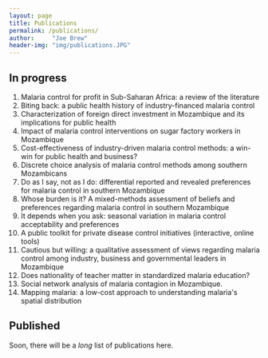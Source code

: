 ```yaml
---
layout: page
title: Publications
permalink: /publications/
author:     "Joe Brew"
header-img: "img/publications.JPG"
---
```


## In progress

1. Malaria control for profit in Sub-Saharan Africa: a review of the literature
2. Biting back: a public health history of industry-financed malaria control 
3. Characterization of foreign direct investment in Mozambique and its implications for public health
4. Impact of malaria control interventions on sugar factory workers in Mozambique
5. Cost-effectiveness of industry-driven malaria control methods: a win-win for public health and business?
6. Discrete choice analysis of malaria control methods among southern Mozambicans
7. Do as I say, not as I do: differential reported and revealed preferences for malaria control in southern Mozambique
8. Whose burden is it? A mixed-methods assessment of beliefs and preferences regarding malaria control in southern Mozambique
9. It depends when you ask: seasonal variation in malaria control acceptability and preferences
10. A public toolkit for private disease control initiatives (interactive, online tools)
11. Cautious but willing: a qualitative assessment of views regarding malaria control among industry, business and governmental leaders in Mozambique
12. Does nationality of teacher matter in standardized malaria education? 
13. Social network analysis of malaria contagion in Mozambique.
14. Mapping malaria: a low-cost approach to understanding malaria's spatial distribution

## Published

Soon, there will be a _long_ list of publications here.  
